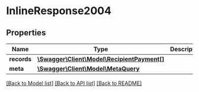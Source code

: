 # InlineResponse2004

## Properties
Name | Type | Description | Notes
------------ | ------------- | ------------- | -------------
**records** | [**\Swagger\Client\Model\RecipientPayment[]**](RecipientPayment.md) |  | [optional] 
**meta** | [**\Swagger\Client\Model\MetaQuery**](MetaQuery.md) |  | [optional] 

[[Back to Model list]](../README.md#documentation-for-models) [[Back to API list]](../README.md#documentation-for-api-endpoints) [[Back to README]](../README.md)


